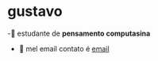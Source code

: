# gustavo
-:shushing_face: estudante de **pensamento computasina**
- :hand_over_mouth: mel email contato é [email](gustavobertogna@escola.pr.gov.br)
